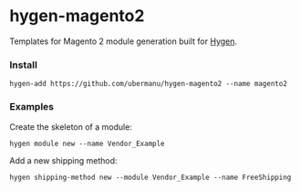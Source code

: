 # hygen-magento2

Templates for Magento 2 module generation built for [Hygen](https://www.hygen.io/).

### Install

    hygen-add https://github.com/ubermanu/hygen-magento2 --name magento2

### Examples

Create the skeleton of a module:

    hygen module new --name Vendor_Example

Add a new shipping method:

    hygen shipping-method new --module Vendor_Example --name FreeShipping
